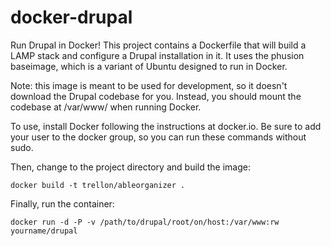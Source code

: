 docker-drupal
=============

Run Drupal in Docker! This project contains a Dockerfile that will build a LAMP stack and configure a Drupal installation in it. It uses the phusion baseimage, which is a variant of Ubuntu designed to run in Docker.

Note: this image is meant to be used for development, so it doesn't download the Drupal codebase for you. Instead, you should mount the codebase at /var/www/ when running Docker.

To use, install Docker following the instructions at docker.io. Be sure to add your user to the docker group, so you can run these commands without sudo.

Then, change to the project directory and build the image:
```
docker build -t trellon/ableorganizer .
```

Finally, run the container:
```
docker run -d -P -v /path/to/drupal/root/on/host:/var/www:rw yourname/drupal
```

